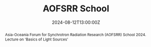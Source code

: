 ---
title: AOFSRR School 

event:  Asia-Oceania Forum for Synchrotron Radiation Research (AOFSRR) School 2024
event_url: https://events01.synchrotron.org.au/event/183/timetable/

location: Melbourne, Australia
#address:
#  street: 450 Serra Mall
#  city: Stanford
#  region: CA
#  postcode: '94305'
#  country: United States

summary: Asia-Oceania Forum for Synchrotron Radiation Research (AOFSRR) School 2024. Lecture on 'Basics of Light Sources'
abstract: Asia-Oceania Forum for Synchrotron Radiation Research (AOFSRR) School 2024. Lecture on 'Basics of Light Sources'

# Talk start and end times.
#   End time can optionally be hidden by prefixing the line with `#`.
date: '2024-08-12T13:00:00Z'
date_end: '2024-08-12T15:00:00Z'
all_day: false

# Schedule page publish date (NOT talk date).
publishDate: '2024-08-12T00:00:00Z'

authors:
  - admin

tags: []

# Is this a featured talk? (true/false)
featured: false

image:
  caption: 'Image credit: [**Unsplash**](https://unsplash.com/photos/bzdhc5b3Bxs)'
  focal_point: Right

links:
#  - icon: twitter
#    icon_pack: fab
#    name: Follow
#    url: https://twitter.com/georgecushen
url_code: ''
url_pdf: 'https://github.com/tkcharles/tessacharles/blob/main/static/uploads/AOFSRR2024_basics_of_light_sources_TKCharles_final.pdf'
url_slides: ''
url_video: ''

# Markdown Slides (optional).
#   Associate this talk with Markdown slides.
#   Simply enter your slide deck's filename without extension.
#   E.g. `slides = "example-slides"` references `content/slides/example-slides.md`.
#   Otherwise, set `slides = ""`.
slides: ""

# Projects (optional).
#   Associate this post with one or more of your projects.
#   Simply enter your project's folder or file name without extension.
#   E.g. `projects = ["internal-project"]` references `content/project/deep-learning/index.md`.
#   Otherwise, set `projects = []`.
projects:
  - AORSRR2024
---